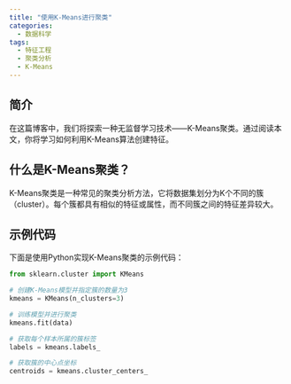 ```yaml
---
title: "使用K-Means进行聚类"
categories:
  - 数据科学
tags:
  - 特征工程
  - 聚类分析
  - K-Means
---
```


## 简介

在这篇博客中，我们将探索一种无监督学习技术——K-Means聚类。通过阅读本文，你将学习如何利用K-Means算法创建特征。

## 什么是K-Means聚类？

K-Means聚类是一种常见的聚类分析方法，它将数据集划分为K个不同的簇（cluster）。每个簇都具有相似的特征或属性，而不同簇之间的特征差异较大。

## 示例代码

下面是使用Python实现K-Means聚类的示例代码：

```python
from sklearn.cluster import KMeans

# 创建K-Means模型并指定簇的数量为3
kmeans = KMeans(n_clusters=3)

# 训练模型并进行聚类
kmeans.fit(data)

# 获取每个样本所属的簇标签
labels = kmeans.labels_

# 获取簇的中心点坐标
centroids = kmeans.cluster_centers_
